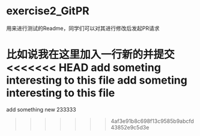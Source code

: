 # exercise2_GitPR
用来进行测试的Readme，同学们可以对其进行修改后发起PR请求

比如说我在这里加入一行新的并提交
<<<<<<< HEAD
add someting interesting to this file
add someting interesting to this file
=======

add something new 233333
>>>>>>> 4af3e91b8c698f13c9585b9abcfd43852e9c5d3e
